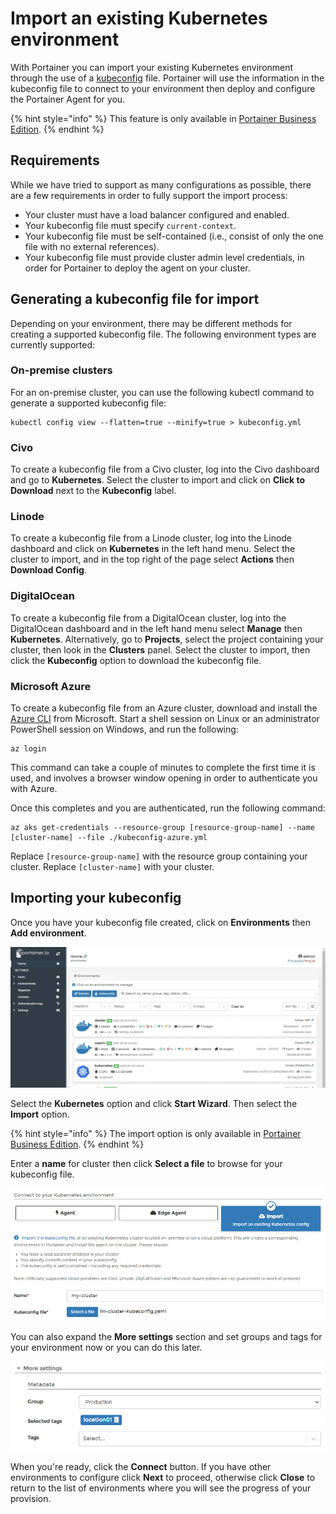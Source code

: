 # Import an existing Kubernetes environment

With Portainer you can import your existing Kubernetes environment through the use of a [kubeconfig](https://kubernetes.io/docs/concepts/configuration/organize-cluster-access-kubeconfig/) file. Portainer will use the information in the kubeconfig file to connect to your environment then deploy and configure the Portainer Agent for you.

{% hint style="info" %}
This feature is only available in [Portainer Business Edition](https://www.portainer.io/business-upsell?from=k8s-create-from-kubeconfig).
{% endhint %}

## Requirements

While we have tried to support as many configurations as possible, there are a few requirements in order to fully support the import process:

* Your cluster must have a load balancer configured and enabled.
* Your kubeconfig file must specify `current-context`.
* Your kubeconfig file must be self-contained (i.e., consist of only the one file with no external references).
* Your kubeconfig file must provide cluster admin level credentials, in order for Portainer to deploy the agent on your cluster.

## Generating a kubeconfig file for import

Depending on your environment, there may be different methods for creating a supported kubeconfig file. The following environment types are currently supported:

### On-premise clusters

For an on-premise cluster, you can use the following kubectl command to generate a supported kubeconfig file:

```
kubectl config view --flatten=true --minify=true > kubeconfig.yml
```

### Civo

To create a kubeconfig file from a Civo cluster, log into the Civo dashboard and go to **Kubernetes**. Select the cluster to import and click on **Click to Download** next to the **Kubeconfig** label.

### Linode

To create a kubeconfig file from a Linode cluster, log into the Linode dashboard and click on **Kubernetes** in the left hand menu. Select the cluster to import, and in the top right of the page select **Actions** then **Download Config**.

### DigitalOcean

To create a kubeconfig file from a DigitalOcean cluster, log into the DigitalOcean dashboard and in the left hand menu select **Manage** then **Kubernetes**. Alternatively, go to **Projects**, select the project containing your cluster, then look in the **Clusters** panel. Select the cluster to import, then click the **Kubeconfig** option to download the kubeconfig file.

### Microsoft Azure

To create a kubeconfig file from an Azure cluster, download and install the [Azure CLI](https://docs.microsoft.com/en-us/cli/azure/install-azure-cli) from Microsoft. Start a shell session on Linux or an administrator PowerShell session on Windows, and run the following:

```
az login
```

This command can take a couple of minutes to complete the first time it is used, and involves a browser window opening in order to authenticate you with Azure.

Once this completes and you are authenticated, run the following command:

```
az aks get-credentials --resource-group [resource-group-name] --name [cluster-name] --file ./kubeconfig-azure.yml
```

Replace `[resource-group-name]` with the resource group containing your cluster. Replace `[cluster-name]` with your cluster.

## Importing your kubeconfig

Once you have your kubeconfig file created, click on **Environments** then **Add environment**.

![](../../../../.gitbook/assets/2.14-environments-add.gif)

&#x20;Select the **Kubernetes** option and click **Start Wizard**. Then select the **Import** option.

{% hint style="info" %}
The import option is only available in [Portainer Business Edition](https://www.portainer.io/business-upsell?from=k8s-create-from-kubeconfig).
{% endhint %}

Enter a **name** for cluster then click **Select a file** to browse for your kubeconfig file.&#x20;

![](../../../../.gitbook/assets/2.14-environments-add-k8s-import-details.png)

You can also expand the **More settings** section and set groups and tags for your environment now or you can do this later.

![](../../../../.gitbook/assets/2.14-environments-add-metadata.png)

When you're ready, click the **Connect** button. If you have other environments to configure click **Next** to proceed, otherwise click **Close** to return to the list of environments where you will see the progress of your provision.
